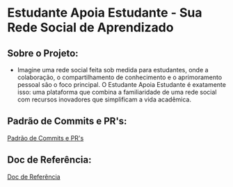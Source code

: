# Estudante Apoia Estudante - Sua Rede Social de Aprendizado

## Sobre o Projeto: 
- Imagine uma rede social feita sob medida para estudantes, onde a colaboração, o compartilhamento de conhecimento e o aprimoramento pessoal são o foco principal. O Estudante Apoia Estudante é exatamente isso: uma plataforma que combina a familiaridade de uma rede social com recursos inovadores que simplificam a vida acadêmica.

## Padrão de Commits e PR's: 
[Padrão de Commits e PR's](./Git/COMMITS_AND_PR_MESSAGES_PATTERN.md)

## Doc de Referência:
[Doc de Referência](./Docs/E.A.E-ESTUDO_DE_CASO.pdf)